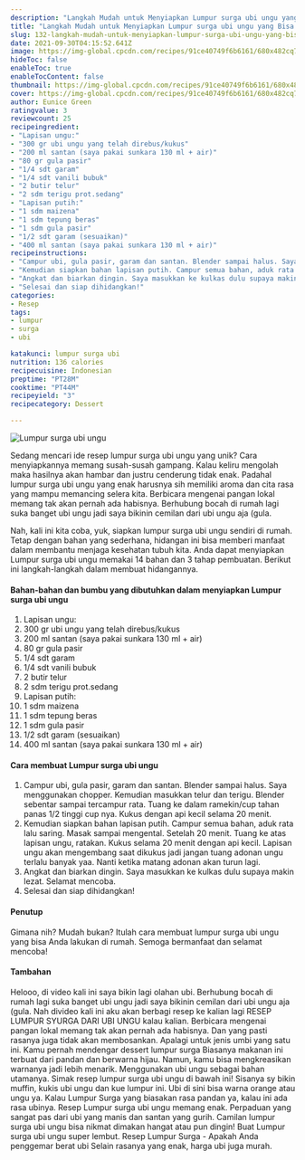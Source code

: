 ```yaml
---
description: "Langkah Mudah untuk Menyiapkan Lumpur surga ubi ungu yang Bisa Manjain Lidah"
title: "Langkah Mudah untuk Menyiapkan Lumpur surga ubi ungu yang Bisa Manjain Lidah"
slug: 132-langkah-mudah-untuk-menyiapkan-lumpur-surga-ubi-ungu-yang-bisa-manjain-lidah
date: 2021-09-30T04:15:52.641Z
image: https://img-global.cpcdn.com/recipes/91ce40749f6b6161/680x482cq70/lumpur-surga-ubi-ungu-foto-resep-utama.jpg
hideToc: false
enableToc: true
enableTocContent: false
thumbnail: https://img-global.cpcdn.com/recipes/91ce40749f6b6161/680x482cq70/lumpur-surga-ubi-ungu-foto-resep-utama.jpg
cover: https://img-global.cpcdn.com/recipes/91ce40749f6b6161/680x482cq70/lumpur-surga-ubi-ungu-foto-resep-utama.jpg
author: Eunice Green
ratingvalue: 3
reviewcount: 25
recipeingredient:
- "Lapisan ungu:"
- "300 gr ubi ungu yang telah direbus/kukus"
- "200 ml santan (saya pakai sunkara 130 ml + air)"
- "80 gr gula pasir"
- "1/4 sdt garam"
- "1/4 sdt vanili bubuk"
- "2 butir telur"
- "2 sdm terigu prot.sedang"
- "Lapisan putih:"
- "1 sdm maizena"
- "1 sdm tepung beras"
- "1 sdm gula pasir"
- "1/2 sdt garam (sesuaikan)"
- "400 ml santan (saya pakai sunkara 130 ml + air)"
recipeinstructions:
- "Campur ubi, gula pasir, garam dan santan. Blender sampai halus. Saya menggunakan chopper. Kemudian masukkan telur dan terigu. Blender sebentar sampai tercampur rata. Tuang ke dalam ramekin/cup tahan panas 1/2 tinggi cup nya. Kukus dengan api kecil selama 20 menit."
- "Kemudian siapkan bahan lapisan putih. Campur semua bahan, aduk rata lalu saring. Masak sampai mengental. Setelah 20 menit. Tuang ke atas lapisan ungu, ratakan. Kukus selama 20 menit dengan api kecil. Lapisan ungu akan mengembang saat dikukus jadi jangan tuang adonan ungu terlalu banyak yaa. Nanti ketika matang adonan akan turun lagi."
- "Angkat dan biarkan dingin. Saya masukkan ke kulkas dulu supaya makin lezat. Selamat mencoba."
- "Selesai dan siap dihidangkan!"
categories:
- Resep
tags:
- lumpur
- surga
- ubi

katakunci: lumpur surga ubi 
nutrition: 136 calories
recipecuisine: Indonesian
preptime: "PT28M"
cooktime: "PT44M"
recipeyield: "3"
recipecategory: Dessert

---
```



![Lumpur surga ubi ungu](https://img-global.cpcdn.com/recipes/91ce40749f6b6161/680x482cq70/lumpur-surga-ubi-ungu-foto-resep-utama.jpg)

Sedang mencari ide resep lumpur surga ubi ungu yang unik? Cara menyiapkannya memang susah-susah gampang. Kalau keliru mengolah maka hasilnya akan hambar dan justru cenderung tidak enak. Padahal lumpur surga ubi ungu yang enak harusnya sih memiliki aroma dan cita rasa yang mampu memancing selera kita.
Berbicara mengenai pangan lokal memang tak akan pernah ada habisnya. Berhubung bocah di rumah lagi suka banget ubi ungu jadi saya bikinin cemilan dari ubi ungu aja (gula. 



Nah, kali ini kita coba, yuk, siapkan lumpur surga ubi ungu sendiri di rumah. Tetap dengan bahan yang sederhana, hidangan ini bisa memberi manfaat dalam membantu menjaga kesehatan tubuh kita. Anda dapat menyiapkan Lumpur surga ubi ungu memakai 14 bahan dan 3 tahap pembuatan. Berikut ini langkah-langkah dalam membuat hidangannya.

<!--inarticleads1-->

#### Bahan-bahan dan bumbu yang dibutuhkan dalam menyiapkan Lumpur surga ubi ungu

1. Lapisan ungu:
1. 300 gr ubi ungu yang telah direbus/kukus
1. 200 ml santan (saya pakai sunkara 130 ml + air)
1. 80 gr gula pasir
1. 1/4 sdt garam
1. 1/4 sdt vanili bubuk
1. 2 butir telur
1. 2 sdm terigu prot.sedang
1. Lapisan putih:
1. 1 sdm maizena
1. 1 sdm tepung beras
1. 1 sdm gula pasir
1. 1/2 sdt garam (sesuaikan)
1. 400 ml santan (saya pakai sunkara 130 ml + air)

<!--inarticleads2-->

#### Cara membuat Lumpur surga ubi ungu

1. Campur ubi, gula pasir, garam dan santan. Blender sampai halus. Saya menggunakan chopper. Kemudian masukkan telur dan terigu. Blender sebentar sampai tercampur rata. Tuang ke dalam ramekin/cup tahan panas 1/2 tinggi cup nya. Kukus dengan api kecil selama 20 menit.
1. Kemudian siapkan bahan lapisan putih. Campur semua bahan, aduk rata lalu saring. Masak sampai mengental. Setelah 20 menit. Tuang ke atas lapisan ungu, ratakan. Kukus selama 20 menit dengan api kecil. Lapisan ungu akan mengembang saat dikukus jadi jangan tuang adonan ungu terlalu banyak yaa. Nanti ketika matang adonan akan turun lagi.
1. Angkat dan biarkan dingin. Saya masukkan ke kulkas dulu supaya makin lezat. Selamat mencoba.
1. Selesai dan siap dihidangkan!

#### Penutup

Gimana nih? Mudah bukan? Itulah cara membuat lumpur surga ubi ungu yang bisa Anda lakukan di rumah. Semoga bermanfaat dan selamat mencoba!

#### Tambahan

Helooo, di video kali ini saya bikin lagi olahan ubi. Berhubung bocah di rumah lagi suka banget ubi ungu jadi saya bikinin cemilan dari ubi ungu aja (gula. Nah divideo kali ini aku akan berbagi resep ke kalian lagi RESEP LUMPUR SYURGA DARI UBI UNGU kalau kalian. Berbicara mengenai pangan lokal memang tak akan pernah ada habisnya. Dan yang pasti rasanya juga tidak akan membosankan. Apalagi untuk jenis umbi yang satu ini. Kamu pernah mendengar dessert lumpur surga Biasanya makanan ini terbuat dari pandan dan berwarna hijau. Namun, kamu bisa mengkreasikan warnanya jadi lebih menarik. Menggunakan ubi ungu sebagai bahan utamanya. Simak resep lumpur surga ubi ungu di bawah ini! Sisanya sy bikin muffin, kukis ubi ungu dan kue lumpur ini. Ubi di sini bisa warna orange atau ungu ya. Kalau Lumpur Surga yang biasakan rasa pandan ya, kalau ini ada rasa ubinya. Resep Lumpur surga ubi ungu memang enak. Perpaduan yang sangat pas dari ubi yang manis dan santan yang gurih. Camilan lumpur surga ubi ungu bisa nikmat dimakan hangat atau pun dingin! Buat Lumpur surga ubi ungu super lembut. Resep Lumpur Surga - Apakah Anda penggemar berat ubi Selain rasanya yang enak, harga ubi juga murah. 

